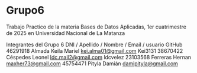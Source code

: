 # Grupo6
Trabajo Practico de la materia Bases de Datos Aplicadas, 1er cuatrimestre de 2025 en Universidad Nacional de La Matanza

Integrantes del Grupo 6 
DNI  /  Apellido  /  Nombre  /  Email / usuario GitHub
46291918  Almada  Keila Mariel  kei.alma01@gmail.com  Kei3131
38670422  Céspedes  Leonel  ldc.mail2@gmail.com  ldcvelez
23103568  Ferreras  Hernan  maxher73@gmail.com 
45754471  Pityla  Damián  damipityla@gmail.com



